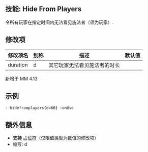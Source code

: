 技能: Hide From Players
--------------------------

令所有玩家在指定时间内无法看见施法者（须为玩家）.

修改项
----------

| 修改项名 | 别称    | 描述                                                                                                    | 默认值 |
|-----------|------------|----------------------------------------------------------------------------------------------------------------|---------------|
| duration | d | 其它玩家无法看见施法者的时长 | |

新增于 MM 4.13

示例
-------

    - hidefromplayers{d=60} ~onUse

额外信息
-------

- **支持** [占位符](/技能/占位符)（仅限值类型为数值的修改项）
- 缩写: d